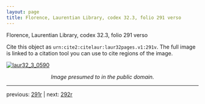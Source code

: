 ```yaml
---
layout: page
title: Florence, Laurentian Library, codex 32.3, folio 291 verso
---
```


Florence, Laurentian Library, codex 32.3, folio 291 verso

Cite this object as `urn:cite2:citelaur:laur32pages.v1:291v`.  The full image is linked to a citation tool you can use to cite regions of the image.

[![laur32_3_0590](http://www.homermultitext.org/iipsrv?IIIF=/project/homer/pyramidal/deepzoom/citelaur/laur32imgs/v1/laur32_3_0590.tif/full/800,/0/default.jpg)](http://www.homermultitext.org/ict2/?urn=urn:cite2:citelaur:laur32imgs.v1:laur32_3_0590) 

<p style="text-align: center; font-style: italic;">Image presumed to in the public domain.</p>

---

previous: [291r](../291r/) | next: [292r](../292r/)